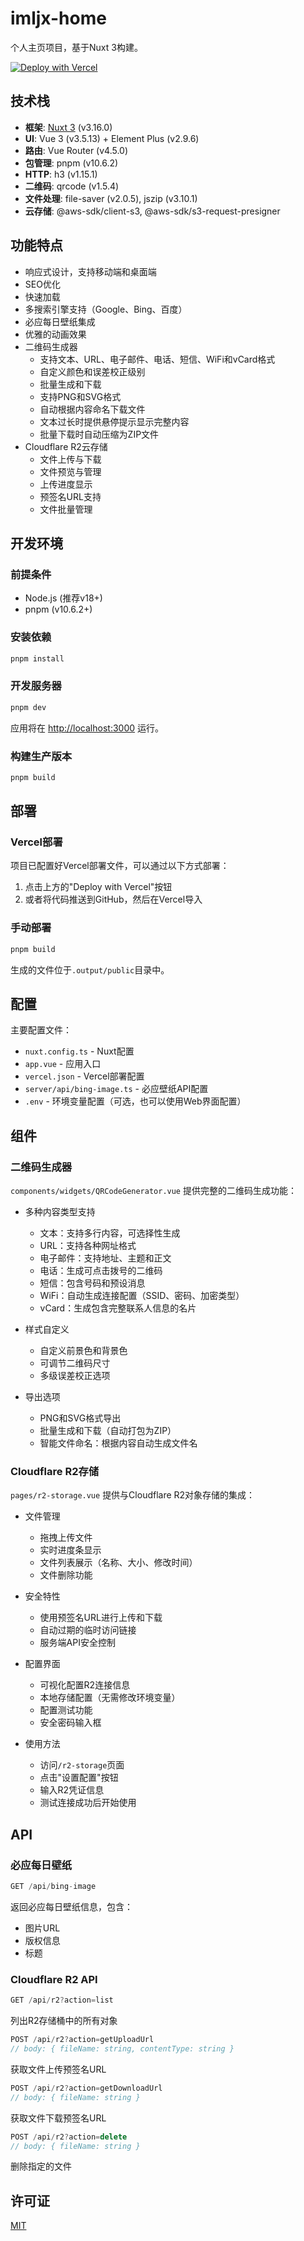 # imljx-home

个人主页项目，基于Nuxt 3构建。

[![Deploy with Vercel](https://vercel.com/button)](https://vercel.com/new/clone?repository-url=https%3A%2F%2Fgithub.com%2FYOUR_USERNAME%2Fimljx-home)

## 技术栈

- **框架**: [Nuxt 3](https://nuxt.com/) (v3.16.0)
- **UI**: Vue 3 (v3.5.13) + Element Plus (v2.9.6)
- **路由**: Vue Router (v4.5.0)
- **包管理**: pnpm (v10.6.2)
- **HTTP**: h3 (v1.15.1)
- **二维码**: qrcode (v1.5.4)
- **文件处理**: file-saver (v2.0.5), jszip (v3.10.1)
- **云存储**: @aws-sdk/client-s3, @aws-sdk/s3-request-presigner

## 功能特点

- 响应式设计，支持移动端和桌面端
- SEO优化
- 快速加载
- 多搜索引擎支持（Google、Bing、百度）
- 必应每日壁纸集成
- 优雅的动画效果
- 二维码生成器
  - 支持文本、URL、电子邮件、电话、短信、WiFi和vCard格式
  - 自定义颜色和误差校正级别
  - 批量生成和下载
  - 支持PNG和SVG格式
  - 自动根据内容命名下载文件
  - 文本过长时提供悬停提示显示完整内容
  - 批量下载时自动压缩为ZIP文件
- Cloudflare R2云存储
  - 文件上传与下载
  - 文件预览与管理
  - 上传进度显示
  - 预签名URL支持
  - 文件批量管理

## 开发环境

### 前提条件

- Node.js (推荐v18+)
- pnpm (v10.6.2+)

### 安装依赖

```bash
pnpm install
```

### 开发服务器

```bash
pnpm dev
```

应用将在 [http://localhost:3000](http://localhost:3000) 运行。

### 构建生产版本

```bash
pnpm build
```

## 部署

### Vercel部署

项目已配置好Vercel部署文件，可以通过以下方式部署：

1. 点击上方的"Deploy with Vercel"按钮
2. 或者将代码推送到GitHub，然后在Vercel导入

### 手动部署

```bash
pnpm build
```

生成的文件位于`.output/public`目录中。

## 配置

主要配置文件：

- `nuxt.config.ts` - Nuxt配置
- `app.vue` - 应用入口
- `vercel.json` - Vercel部署配置
- `server/api/bing-image.ts` - 必应壁纸API配置
- `.env` - 环境变量配置（可选，也可以使用Web界面配置）

## 组件

### 二维码生成器

`components/widgets/QRCodeGenerator.vue` 提供完整的二维码生成功能：

- 多种内容类型支持
  - 文本：支持多行内容，可选择性生成
  - URL：支持各种网址格式
  - 电子邮件：支持地址、主题和正文
  - 电话：生成可点击拨号的二维码
  - 短信：包含号码和预设消息
  - WiFi：自动生成连接配置（SSID、密码、加密类型）
  - vCard：生成包含完整联系人信息的名片

- 样式自定义
  - 自定义前景色和背景色
  - 可调节二维码尺寸
  - 多级误差校正选项

- 导出选项
  - PNG和SVG格式导出
  - 批量生成和下载（自动打包为ZIP）
  - 智能文件命名：根据内容自动生成文件名

### Cloudflare R2存储

`pages/r2-storage.vue` 提供与Cloudflare R2对象存储的集成：

- 文件管理
  - 拖拽上传文件
  - 实时进度条显示
  - 文件列表展示（名称、大小、修改时间）
  - 文件删除功能

- 安全特性
  - 使用预签名URL进行上传和下载
  - 自动过期的临时访问链接
  - 服务端API安全控制

- 配置界面
  - 可视化配置R2连接信息
  - 本地存储配置（无需修改环境变量）
  - 配置测试功能
  - 安全密码输入框

- 使用方法
  - 访问`/r2-storage`页面
  - 点击"设置配置"按钮
  - 输入R2凭证信息
  - 测试连接成功后开始使用

## API

### 必应每日壁纸

```typescript
GET /api/bing-image
```

返回必应每日壁纸信息，包含：
- 图片URL
- 版权信息
- 标题

### Cloudflare R2 API

```typescript
GET /api/r2?action=list
```
列出R2存储桶中的所有对象

```typescript
POST /api/r2?action=getUploadUrl
// body: { fileName: string, contentType: string }
```
获取文件上传预签名URL

```typescript
POST /api/r2?action=getDownloadUrl
// body: { fileName: string }
```
获取文件下载预签名URL

```typescript
POST /api/r2?action=delete
// body: { fileName: string }
```
删除指定的文件

## 许可证

[MIT](LICENSE) 
